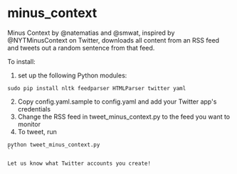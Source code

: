 minus_context
=============
Minus Context by @natematias and @smwat, inspired by @NYTMinusContext on Twitter, downloads all content from an RSS feed and tweets out a random sentence from that feed.

To install:

1. set up the following Python modules:
```
sudo pip install nltk feedparser HTMLParser twitter yaml
```

2. Copy config.yaml.sample to config.yaml and add your Twitter app's credentials
3. Change the RSS feed in tweet_minus_context.py to the feed you want to monitor
4. To tweet, run 
```
python tweet_minus_context.py
``

Let us know what Twitter accounts you create!
